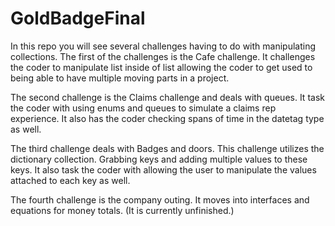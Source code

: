 # GoldBadgeFinal
In this repo you will see several challenges having to do with manipulating collections.
The first of the challenges is the Cafe challenge. It challenges the coder to manipulate list inside of list allowing the coder to get used to being able to have
multiple moving parts in a project.

The second challenge is the Claims challenge and deals with queues. It task the coder with using enums and queues to simulate a claims rep experience.
It also has the coder checking spans of time in the datetag type as well.

The third challenge deals with Badges and doors. This challenge utilizes the dictionary collection. Grabbing keys and adding multiple values to these keys.
It also task the coder with allowing the user to manipulate the values attached to each key as well.

The fourth challenge is the company outing. It moves into interfaces and equations for money totals. (It is currently unfinished.)
